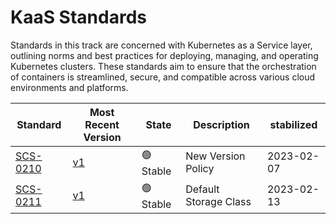 # KaaS Standards

Standards in this track are concerned with Kubernetes as a Service layer, outlining norms and best practices for deploying, managing, and operating Kubernetes clusters. These standards aim to ensure that the orchestration of containers is streamlined, secure, and compatible across various cloud environments and platforms.

| Standard                             | Most Recent Version                                 | State     | Description           | stabilized |
| ------------------------------------ | --------------------------------------------------- | --------- | --------------------- | ---------- |
| [SCS-0210](/standards/kaas/scs-0210) | [v1](/standards/scs-0210-v1-k8s-new-version-policy) | 🟢 Stable | New Version Policy    | 2023-02-07 |
| [SCS-0211](/standards/kaas/scs-0211) | [v1](/standards/scs-0101-v1-entropy)                | 🟢 Stable | Default Storage Class | 2023-02-13 |
